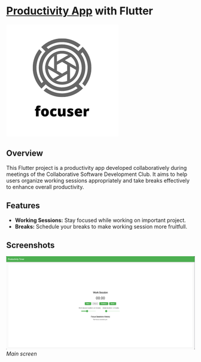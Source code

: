 # [Productivity App](https://productivity-app-71b87.web.app/#/) with Flutter

![App Logo](/focuser.png)

## Overview

This Flutter project is a productivity app developed collaboratively during meetings of the Collaborative Software Development Club. It aims to help users organize working sessions appropriately and take breaks effectively to enhance overall productivity.

## Features

- **Working Sessions:** Stay focused while working on important project.
- **Breaks:** Schedule your breaks to make working session more fruitfull.
<!-- - **Categories:** Organize tasks into different categories for better structuring.
- **User Authentication:** Securely log in and protect your data.
- **Dark Mode:** Enjoy a comfortable experience with the dark mode option. -->

## Screenshots

![Screenshot 1](/main.png)
*Main screen*

